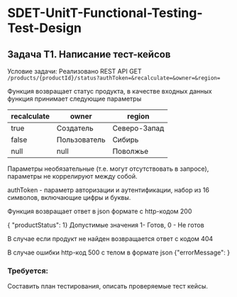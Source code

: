 # SDET-UnitT-Functional-Testing-Test-Design

## Задача Т1. Написание тест-кейсов

Условие задачи:
Реализовано REST API GET `/products/{productId}/status?authToken=&recalculate=&owner=&region=`

Функция возвращает статус продукта, в качестве входных данных функция принимает следующие параметры

|recalculate|owner|region|
|---|---|---|
|true|Создатель|Северо-Запад|
|false|Пользователь|Сибирь|
|null|null|Поволжье|

Параметры необязательные (т.е. могут отсутствовать в запросе), параметры не коррелируют между собой.

authToken - параметр авторизации и аутентификации, набор из 16 символов, включающие цифры и буквы.

Функция возвращает ответ в json формате с http-кодом 200

{ "productStatus": 1}
Допустимые значения 1- Готов, 0 - Не готов

В случае если продукт не найден возвращается ответ с кодом 404

В случае ошибки http-код 500 с телом в формате json {"errorMessage": }

### Требуется:
Составить план тестирования, описать проверяемые тест кейсы.
